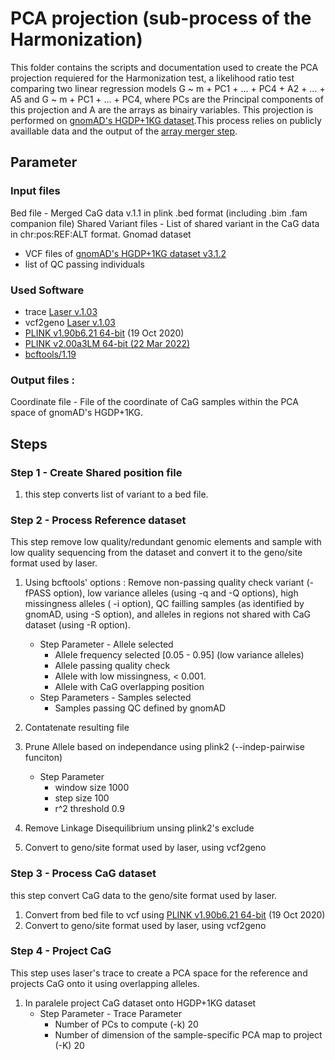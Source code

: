 # PCA projection (sub-process of the Harmonization)
This folder contains the scripts and documentation used to create the PCA projection requiered for the Harmonization test, a likelihood ratio test comparing two linear regression models G ~ m + PC1 + ... + PC4 + A2 + ... + A5 and G ~ m + PC1 + ... + PC4, where PCs are the Principal components of this projection and A are the arrays as binairy variables. This projection is performed on [gnomAD's HGDP+1KG dataset](https://gnomad.broadinstitute.org/downloads#v3-hgdp-1kg).This process relies on publicly availlable data and the output of the [array merger step](https://github.com/CERC-Genomic-Medicine/CARTaGENE_flagship_paper/tree/main/Genotype_processing/4_Merge).

## Parameter
### Input files
Bed file - Merged CaG data v.1.1 in plink .bed format (including .bim .fam companion file)
Shared Variant files - List of shared variant in the CaG data in chr:pos:REF:ALT format.
Gnomad dataset 
- VCF files of [gnomAD's HGDP+1KG dataset v3.1.2](https://gnomad.broadinstitute.org/downloads#v3-hgdp-1kg)  
- list of QC passing individuals     

### Used Software
- trace [Laser v.1.03](https://csg.sph.umich.edu/chaolong/LASER/)
- vcf2geno [Laser v.1.03](https://csg.sph.umich.edu/chaolong/LASER/)
- [PLINK v1.90b6.21 64-bit](https://www.cog-genomics.org/plink/) (19 Oct 2020)
- [PLINK v2.00a3LM 64-bit (22 Mar 2022)](www.cog-genomics.org/plink/2.0/)
- [bcftools/1.19](https://github.com/samtools/bcftools/releases/download/1.19/bcftools-1.19.tar.bz2)

### Output files :  
Coordinate file - File of the coordinate of CaG samples within the PCA space of gnomAD's HGDP+1KG.

## Steps
### Step 1 - Create Shared position file
1) this step converts list of variant to a bed file.

### Step 2 - Process Reference dataset
This step remove low quality/redundant genomic elements and sample with low quality sequencing from the dataset and convert it to the geno/site format used by laser.
1) Using bcftools' options : Remove non-passing quality check variant (-fPASS option), low variance alleles (using -q and -Q options), high missingness alleles ( -i option), QC failling samples (as identified by gnomAD, using -S option), and alleles in regions not shared with CaG dataset (using -R option).
   - Step Parameter - Allele selected
     - Allele frequency selected [0.05 - 0.95] (low variance alleles)
     - Allele passing quality check
     - Allele with low missingness, < 0.001.
     - Allele with CaG overlapping position
   - Step Parameters -  Samples  selected
     - Samples passing QC defined by gnomAD
2) Contatenate resulting file
3) Prune Allele based on independance using plink2 (--indep-pairwise funciton)
   - Step Parameter
     - window size 1000
     - step size 100
     - r^2 threshold 0.9
4) Remove Linkage Disequilibrium unsing plink2's exclude
 
5) Convert to geno/site format used by laser, using vcf2geno

### Step 3 - Process CaG dataset
this step convert CaG data to the geno/site format used by laser.
1) Convert from bed file to vcf using [PLINK v1.90b6.21 64-bit](https://www.cog-genomics.org/plink/) (19 Oct 2020)
3) Convert to geno/site format used by laser, using vcf2geno

### Step 4 - Project CaG
This step uses laser's trace to create a PCA space for the reference and projects CaG onto it using overlapping alleles.
1) In paralele project CaG dataset onto HGDP+1KG dataset
   - Step Parameter - Trace Parameter
     - Number of PCs to compute (-k) 20
     - Number of dimension of the sample-specific PCA map to project (-K) 20
